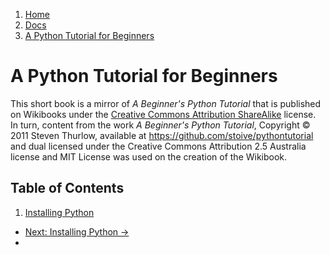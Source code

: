 <!-- -
Title: A Python Tutorial for Beginners
Description: A beginner level tutorial for programming in Python
- -->

<ol class="breadcrumb">
  <li><a href="/">Home</a></li>
  <li><a href="/docs/">Docs</a></li>
  <li><a href="/docs/a-python-tutorial-for-beginners/">A Python Tutorial for Beginners</a></li>
</ol>

A Python Tutorial for Beginners
===============================

This short book is a mirror of *A Beginner's Python Tutorial* that is published 
on Wikibooks under the [Creative Commons Attribution ShareAlike][CC-BY-SA] 
license. In turn, content from the work *A Beginner's Python Tutorial*, 
Copyright &copy; 2011 Steven Thurlow, available at 
https://github.com/stoive/pythontutorial and dual licensed under the Creative 
Commons Attribution 2.5 Australia license and MIT License was used on the 
creation of the Wikibook.

Table of Contents
-----------------

1.  [Installing Python][1]

<ul class='pager'>
  <li class='next'>
    <a href='/docs/python-tutorial-for-beginners/installing-python/'>Next: Installing Python &rarr;</a>
  <li>
</ul>

<!-- Links -->
[CC-BY-SA]: https://creativecommons.org/licenses/by-sa/3.0/ "Creative Commons Attribution-ShareAlike 3.0 Unported"
[1]: /docs/a-python-tutorial-for-beginners/installing-python/ "Installing Python"
